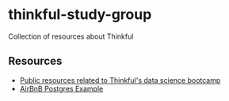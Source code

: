 # thinkful-study-group
Collection of resources about Thinkful

## Resources
- [Public resources related to Thinkful's data science bootcamp](https://github.com/Thinkful-Ed/data-201-resources)
- [AirBnB Postgres Example](https://docs.google.com/document/d/1F31JGbqORWkR-xCjNqAMg3ibgv6c90giXcU0ruGV8AA/edit)
